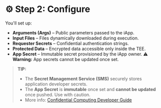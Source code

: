 # ⚙ Step 2: Configure  

You'll set up:

- **Arguments (Args)** – Public parameters passed to the iApp.
- **Input Files** – Files dynamically downloaded during execution.
- **Requester Secrets** – Confidential authentication strings.
- **Protected Data** – Encrypted data accessible only inside the TEE.
- **App Secret** – Immutable secret provisioned by the iApp owner.
⚠ **Warning:** App secrets cannot be updated once set.

> **TIP:**  
>
> - The **Secret Management Service (SMS)** securely stores application developer secrets.  
> - The **App Secret** is **immutable** once set and **cannot be updated** once pushed. Use with caution.  
> - More info: [Confidential Computing Developer Guide](https://protocol.docs.iex.ec/for-developers/confidential-computing/access-confidential-assets)
